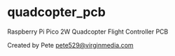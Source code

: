 # quadcopter_pcb

Raspberry Pi Pico 2W Quadcopter Flight Controller PCB

Created by Pete <pete529@virginmedia.com>

